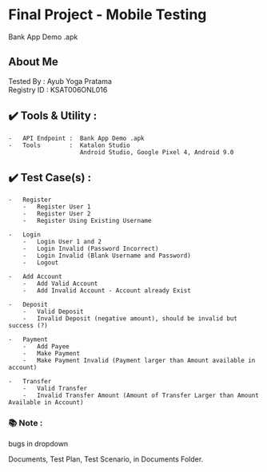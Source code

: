 
# Final Project - Mobile Testing
Bank App Demo .apk	

## About Me 
Tested By		:	Ayub Yoga Pratama
<br>
Registry ID		:	KSAT006ONL016

## :heavy_check_mark: Tools & Utility :
	-	API Endpoint : 	Bank App Demo .apk
	-	Tools		 : 	Katalon Studio
						Android Studio, Google Pixel 4, Android 9.0

## :heavy_check_mark: Test Case(s) :

	-	Register
        -   Register User 1
        -	Register User 2
        -   Register Using Existing Username
    
    -   Login
        -   Login User 1 and 2
        -   Login Invalid (Password Incorrect)
        -   Login Invalid (Blank Username and Password)
        -   Logout
    
    -   Add Account
        -	Add Valid Account
        -	Add Invalid Account - Account already Exist

    -   Deposit
    	-	Valid Deposit
    	-	Invalid Deposit (negative amount), should be invalid but success (?)
    	
    -	Payment
    	-	Add Payee
    	-	Make Payment
    	-	Make Payment Invalid (Payment larger than Amount available in account)
    	
    -	Transfer
    	-	Valid Transfer
    	-	Invalid Transfer Amount (Amount of Transfer Larger than Amount Available in Account)

### :books: Note :
bugs in dropdown

Documents, Test Plan, Test Scenario, in Documents Folder.